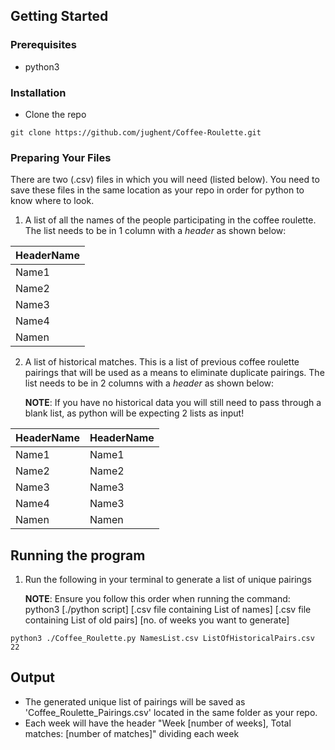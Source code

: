 ## Getting Started

### Prerequisites
- python3

### Installation 
- Clone the repo
```
git clone https://github.com/jughent/Coffee-Roulette.git
```

### Preparing Your Files
There are two (.csv) files in which you will need (listed below). You need to save these files in the same location as your repo in order for python to know where to look.
1. A list of all the names of the people participating in the coffee roulette. The list needs to be in 1 column with a *header* as shown below:

  | HeaderName       | 
  | ---------   | 
  | Name1       | 
  | Name2       |  
  | Name3       |  
  | Name4       |  
  | Namen       | 


2. A list of historical matches. This is a list of previous coffee roulette pairings that will be used as a means to eliminate duplicate pairings. The list needs to be in 2 columns with a *header* as shown below:
   
   **NOTE**: If you have no historical data you will still need to pass through a blank list, as python will be expecting 2 lists as input!

  | HeaderName           | HeaderName |
  | ---------      | --------      |
  | Name1          |  Name1        |
  | Name2          |  Name2        |
  | Name3          |  Name3        |
  | Name4          |  Name3        |
  | Namen          |  Namen        |


## Running the program
1. Run the following in your terminal to generate a list of unique pairings

   **NOTE**: Ensure you follow this order when running the command:
   python3 [./python script] [.csv file containing List of names] [.csv file containing List of old pairs] [no. of weeks you want to generate]

```
python3 ./Coffee_Roulette.py NamesList.csv ListOfHistoricalPairs.csv 22
```

## Output
- The generated unique list of pairings will be saved as 'Coffee_Roulette_Pairings.csv' located in the same folder as your repo.
- Each week will have the header "Week [number of weeks], Total matches: [number of matches]" dividing each week
